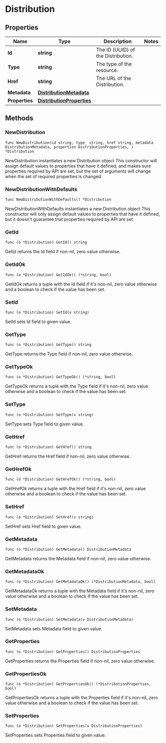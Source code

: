 # Distribution

## Properties

|Name | Type | Description | Notes|
|------------ | ------------- | ------------- | -------------|
|**Id** | **string** | The ID (UUID) of the Distribution. | |
|**Type** | **string** | The type of the resource. | |
|**Href** | **string** | The URL of the Distribution. | |
|**Metadata** | [**DistributionMetadata**](DistributionMetadata.md) |  | |
|**Properties** | [**DistributionProperties**](DistributionProperties.md) |  | |

## Methods

### NewDistribution

`func NewDistribution(id string, type_ string, href string, metadata DistributionMetadata, properties DistributionProperties, ) *Distribution`

NewDistribution instantiates a new Distribution object
This constructor will assign default values to properties that have it defined,
and makes sure properties required by API are set, but the set of arguments
will change when the set of required properties is changed

### NewDistributionWithDefaults

`func NewDistributionWithDefaults() *Distribution`

NewDistributionWithDefaults instantiates a new Distribution object
This constructor will only assign default values to properties that have it defined,
but it doesn't guarantee that properties required by API are set

### GetId

`func (o *Distribution) GetId() string`

GetId returns the Id field if non-nil, zero value otherwise.

### GetIdOk

`func (o *Distribution) GetIdOk() (*string, bool)`

GetIdOk returns a tuple with the Id field if it's non-nil, zero value otherwise
and a boolean to check if the value has been set.

### SetId

`func (o *Distribution) SetId(v string)`

SetId sets Id field to given value.


### GetType

`func (o *Distribution) GetType() string`

GetType returns the Type field if non-nil, zero value otherwise.

### GetTypeOk

`func (o *Distribution) GetTypeOk() (*string, bool)`

GetTypeOk returns a tuple with the Type field if it's non-nil, zero value otherwise
and a boolean to check if the value has been set.

### SetType

`func (o *Distribution) SetType(v string)`

SetType sets Type field to given value.


### GetHref

`func (o *Distribution) GetHref() string`

GetHref returns the Href field if non-nil, zero value otherwise.

### GetHrefOk

`func (o *Distribution) GetHrefOk() (*string, bool)`

GetHrefOk returns a tuple with the Href field if it's non-nil, zero value otherwise
and a boolean to check if the value has been set.

### SetHref

`func (o *Distribution) SetHref(v string)`

SetHref sets Href field to given value.


### GetMetadata

`func (o *Distribution) GetMetadata() DistributionMetadata`

GetMetadata returns the Metadata field if non-nil, zero value otherwise.

### GetMetadataOk

`func (o *Distribution) GetMetadataOk() (*DistributionMetadata, bool)`

GetMetadataOk returns a tuple with the Metadata field if it's non-nil, zero value otherwise
and a boolean to check if the value has been set.

### SetMetadata

`func (o *Distribution) SetMetadata(v DistributionMetadata)`

SetMetadata sets Metadata field to given value.


### GetProperties

`func (o *Distribution) GetProperties() DistributionProperties`

GetProperties returns the Properties field if non-nil, zero value otherwise.

### GetPropertiesOk

`func (o *Distribution) GetPropertiesOk() (*DistributionProperties, bool)`

GetPropertiesOk returns a tuple with the Properties field if it's non-nil, zero value otherwise
and a boolean to check if the value has been set.

### SetProperties

`func (o *Distribution) SetProperties(v DistributionProperties)`

SetProperties sets Properties field to given value.



